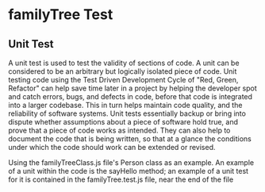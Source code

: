 # familyTree Test

## Unit Test

A unit test is used to test the validity of sections of code. A unit can be considered to be an arbitrary but logically isolated piece of code. Unit testing code using the Test Driven Development Cycle of "Red, Green, Refactor" can help save time later in a project by helping the developer spot and catch errors, bugs, and defects in code, before that code is integrated into a larger codebase. This in turn helps maintain code quality, and the reliability of software systems. Unit tests essentially backup or bring into dispute whether assumptions about a piece of software hold true, and prove that a piece of code works as intended. They can also help to document the code that is being written, so that at a glance the conditions under which the code should work can be extended or revised.

Using the familyTreeClass.js file's Person class as an example. An example of a unit within the code is the sayHello method; an example of a unit test for it is contained in the familyTree.test.js file, near the end of the file

